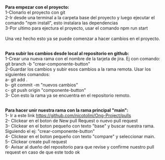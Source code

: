 **Para empezar con el proyecto:**<br />
1-Clonarlo el proyecto con git<br />
2-Ir desde una terminal a la carpeta base del proyecto y luego ejecutar el comando "npm install", esto instalara las dependencias<br />
3-Por ultimo para ejectura el proyecto, usar el comando npm run start<br /><br />
Una vez hecho esto ya se puede comenzar a hacer cambios en el proyecto.<br /><br />

**Para subir los cambios desde local al repositorio en github:** <br />
1-Crear una nueva rama con el nombre de la tarjeta de jira. Ej con comando: git branch -b "crear-componente-button"<br />
2-Guardar los cambios y subir esos cambios a la rama remota. Usar los siguientes comandos:<br />
  a- git add .<br />
  b- git commit -m "nuevos cambios"<br />
  c- git push origin "componente-button"<br />
3- Con esto la rama ya se encuentra en el repositorio remoto.<br /><br />


**Para hacer unir nuestra rama con la rama principal "main":** <br />
1- Ir a este link https://github.com/nicotolini/Ong-Project/pulls<br />
2- Clickear en el boton de New pull Request o nuevo pull request<br />
3- Clickear en el boton pequeño con texto "base" y buscar nuestra rama. Siguiendo el ej: "crear-componente-button"<br />
4- Clickear en el boton pequeño con texto "compare" y seleccionar main.<br />
5- Clickear create pull request<br />
6- Avisar al dueño del repositorio para que revise y confirme nuestro pull request en caso de que este todo ok<br />
